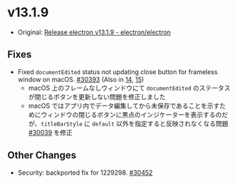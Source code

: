 # v13.1.9

- Original: [Release electron v13.1.9 - electron/electron](https://github.com/electron/electron/releases/tag/v13.1.9)

## Fixes

- Fixed `documentEdited` status not updating close button for frameless window on macOS. [#30393](https://github.com/electron/electron/pull/30393) (Also in [14](https://github.com/electron/electron/pull/30391), [15](https://github.com/electron/electron/pull/30392))
  - macOS 上のフレームなしウィンドウにて `documentEdited` のステータスが閉じるボタンを更新しない問題を修正しました
  - macOS ではアプリ内でデータ編集してから未保存であることを示すためにウィンドウの閉じるボタンに黒点のインジケーターを表示するのだが、`titleBarStyle` に `default` 以外を指定すると反映されなくなる問題 [#30039](https://github.com/electron/electron/issues/30039) を修正

## Other Changes

- Security: backported fix for 1229298. [#30452](https://github.com/electron/electron/pull/30452)

